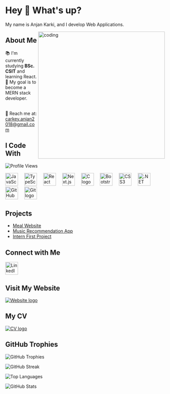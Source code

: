 <h1 align="left">Hey 👋 What's up?</h1>

<p align="left">My name is Anjan Karki, and I develop Web Applications.</p>
 <p 💬  Ask me about my experience with web development technologies </p>
 <p ⚡  Fun fact: I enjoy hiking and exploring new places in my free time!</p>
  <p   👯  I’m looking to collaborate on open-source projects related to web development</p>


<p><img align="right" alt="coding" width="400" src="https://user-images.githubusercontent.com/55389276/140866485-8fb1c876-9a8f-4d6a-98dc-08c4981eaf70.gif"></p>

<h2 align="left">About Me</h2>

📚 I'm currently studying **BSc. CSIT** and learning React.<br>🎯 My goal is to become a MERN stack developer.</p>
  <br>📧 Reach me at: <a href="mailto:carkey.anjan2018@gmail.com">carkey.anjan2018@gmail.com</a>

<h2 align="left">I Code With</h2>

<p align="left">
  <img src="https://komarev.com/ghpvc/?username=karkianjan&color=blue" alt="Profile Views" />
</p>

<div align="left">
  <img src="https://cdn.jsdelivr.net/gh/devicons/devicon/icons/javascript/javascript-original.svg" height="40" alt="JavaScript logo" />
  <img width="12" />
  <img src="https://cdn.jsdelivr.net/gh/devicons/devicon/icons/typescript/typescript-original.svg" height="40" alt="TypeScript logo" />
  <img width="12" />
  <img src="https://cdn.jsdelivr.net/gh/devicons/devicon/icons/react/react-original.svg" height="40" alt="React logo" />
  <img width="12" />
  <img src="https://cdn.jsdelivr.net/gh/devicons/devicon/icons/nextjs/nextjs-original.svg" height="40" alt="Next.js logo" />
  <img width="12" />
  <img src="https://cdn.jsdelivr.net/gh/devicons/devicon/icons/c/c-original.svg" height="40" alt="C logo" />
  <img width="12" />
  <img src="https://cdn.jsdelivr.net/gh/devicons/devicon/icons/bootstrap/bootstrap-original.svg" height="40" alt="Bootstrap logo" />
  <img width="12" />
  <img src="https://cdn.jsdelivr.net/gh/devicons/devicon/icons/css3/css3-original.svg" height="40" alt="CSS3 logo" />
  <img width="12" />
  <img src="https://cdn.jsdelivr.net/gh/devicons/devicon/icons/dotnetcore/dotnetcore-original.svg" height="40" alt=".NET Core logo" />
  <img width="12" />
  <img src="https://cdn.jsdelivr.net/gh/devicons/devicon/icons/github/github-original.svg" height="40" alt="GitHub logo" />
  <img width="12" />
  <img src="https://cdn.jsdelivr.net/gh/devicons/devicon/icons/git/git-original.svg" height="40" alt="Git logo" />
</div>

<h2 align="left">Projects</h2>

- [Meal Website](https://meal-website-silk.vercel.app/)
- [Music Recommendation App](https://music-recommendation-app-eight.vercel.app/)
- [Intern First Project](https://first-landing-page-fawn.vercel.app/)

<h2 align="left">Connect with Me</h2>

<p align="left">
  <a href="https://www.linkedin.com/in/anjan-karki-395791233/"><img src="https://cdn.jsdelivr.net/gh/devicons/devicon/icons/linkedin/linkedin-original.svg" height="40" alt="LinkedIn logo" /></a>
 

</p>

<h2 align="left">Visit My Website</h2>

<p align="left">
  <a href="https://www.anjankarki.com.np/"><img src="https://img.shields.io/badge/Website-Visit%20Now-blue" alt="Website logo" /></a>
</p>

<h2 align="left">My CV</h2>

<p align="left">
  <a href="https://anjankarkicv.vercel.app/"><img src="https://img.shields.io/badge/View%20CV-Click%20Here-blue" alt="CV logo" /></a>
</p>

<!-- GitHub Trophies -->
<h2 align="left">GitHub Trophies</h2>
<p align="left">
  <img src="https://github-profile-trophy.vercel.app/?username=karkianjan&theme=darkhub&no-frame=true&margin-w=15" alt="GitHub Trophies" />
</p>

<!-- GitHub Streak -->
<p align="left">
  <img src="https://github-readme-streak-stats.herokuapp.com/?user=karkianjan&theme=dark&hide_border=true" alt="GitHub Streak" />
</p>

<!-- Top Languages -->
<p align="left">
  <img src="https://github-readme-stats.vercel.app/api/top-langs/?username=karkianjan&layout=compact&theme=dark&hide_border=true" alt="Top Languages" />
</p>

<!-- GitHub Stats -->
<p align="left">
  <img src="https://github-readme-stats.vercel.app/api?username=karkianjan&show_icons=true&theme=dark&hide_border=true" alt="GitHub Stats" />
  

